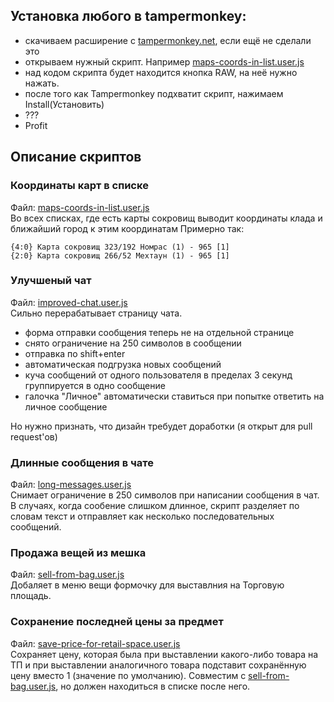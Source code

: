 ## Установка любого в tampermonkey:

- скачиваем расширение c [tampermonkey.net](https://www.tampermonkey.net/), если ещё не сделали это
- открываем нужный скрипт. Например [maps-coords-in-list.user.js](/tampermonkey/maps-coords-in-list.user.js)
- над кодом скрипта будет находится кнопка RAW, на неё нужно нажать.
- после того как Tampermonkey подхватит скрипт, нажимаем Install(Установить)
- ???
- Profit

## Описание скриптов

### Координаты карт в списке
Файл: [maps-coords-in-list.user.js](/tampermonkey/maps-coords-in-list.user.js) <br/>
Во всех списках, где есть карты сокровищ выводит координаты клада и ближайший город к этим координатам
Примерно так:
```
{4:0} Карта сокровищ 323/192 Номрас (1) - 965 [1]
{2:0} Карта сокровищ 266/52 Мехтаун (1) - 965 [1]
```

### Улучшеный чат
Файл: [improved-chat.user.js](/tampermonkey/improved-chat.user.js) <br/>
Сильно перерабатывает страницу чата.
- форма отправки сообщения теперь не на отдельной странице
- снято ограничение на 250 символов в сообщении
- отправка по shift+enter
- автоматическая подгрузка новых сообщений
- куча сообщений от одного пользователя в пределах 3 секунд группируется в одно сообщение
- галочка "Личное" автоматически ставиться при попытке ответить на личное сообщение 

Но нужно признать, что дизайн требудет доработки (я открыт для pull request'ов)


### Длинные сообщения в чате
Файл: [long-messages.user.js](/tampermonkey/long-messages.user.js) <br/>
Снимает ограничение в 250 символов при написании сообщения в чат.
В случаях, когда сообение слишком длинное, скрипт разделяет по словам текст
и отправляет как несколько последовательных сообщений.

### Продажа вещей из мешка
Файл: [sell-from-bag.user.js](/tampermonkey/sell-from-bag.user.js) <br/>
Добаляет в меню вещи формочку для выставлния на Торговую площадь. 

### Сохранение последней цены за предмет
Файл: [save-price-for-retail-space.user.js](/tampermonkey/save-price-for-retail-space.user.js) <br/>
Сохраняет цену, которая была при выставлении какого-либо товара на ТП
и при выставлении аналогичного товара подставит сохранённую цену вместо 1 (значение по умолчанию).
Совместим с [sell-from-bag.user.js](/tampermonkey/sell-from-bag.user.js), 
но должен находиться в списке после него.
